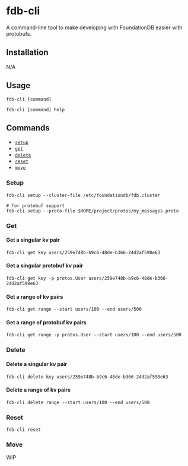# fdb-cli
A command-line tool to make developing with FoundationDB easier with protobufs. 

## Installation
N/A

## Usage
```sh-session
fdb-cli [command]

fdb-cli [command] help
```

## Commands

- [`setup`](#setup)
- [`get`](#get)
- [`delete`](#delete)
- [`reset`](#reset)
- [`move`](#move)

### Setup
```sh-session
fdb-cli setup --cluster-file /etc/foundationdb/fdb.cluster

# for protobuf support
fdb-cli setup --proto-file $HOME/project/protos/my_messages.proto
```

### Get
#### Get a singular kv pair
```sh-session
fdb-cli get key users/259e748b-b9c6-48de-b366-24d2af598e63
```

#### Get a singular protobuf kv pair
```sh-session
fdb-cli get key -p protos.User users/259e748b-b9c6-48de-b366-24d2af598e63
```

#### Get a range of kv pairs
```sh-session
fdb-cli get range --start users/100 --end users/500
```

#### Get a range of protobuf kv pairs
```sh-session
fdb-cli get range -p protos.User --start users/100 --end users/500
```

### Delete
#### Delete a singular kv pair
```sh-session
fdb-cli delete key users/259e748b-b9c6-48de-b366-24d2af598e63
```

#### Delete a range of kv pairs
```sh-session
fdb-cli delete range --start users/100 --end users/500
```

### Reset
```sh-session
fdb-cli reset
```

### Move
WIP
